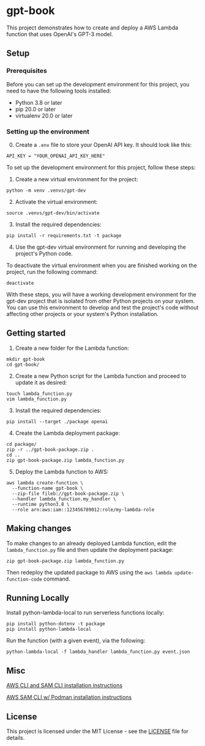 # gpt-book

This project demonstrates how to create and deploy a AWS Lambda function that uses OpenAI's GPT-3 model.

## Setup

### Prerequisites

Before you can set up the development environment for this project, you need to have the following tools installed:

- Python 3.8 or later
- pip 20.0 or later
- virtualenv 20.0 or later

### Setting up the environment

0. Create a `.env` file to store your OpenAI API key. It should look like this:

```
API_KEY = "YOUR_OPENAI_API_KEY_HERE"
```

To set up the development environment for this project, follow these steps:

1. Create a new virtual environment for the project:

```
python -m venv .venvs/gpt-dev
```

2. Activate the virtual environment:

```
source .venvs/gpt-dev/bin/activate
```

3. Install the required dependencies:

```
pip install -r requirements.txt -t package
```

4. Use the gpt-dev virtual environment for running and developing the project's Python code.

To deactivate the virtual environment when you are finished working on the project, run the following command:

```
deactivate
```

With these steps, you will have a working development environment for the gpt-dev project that is isolated from other Python projects on your system. You can use this environment to develop and test the project's code without affecting other projects or your system's Python installation.

## Getting started

1. Create a new folder for the Lambda function:

```
mkdir gpt-book
cd gpt-book/
```

2. Create a new Python script for the Lambda function and proceed to update it as desired:

```
touch lambda_function.py
vim lambda_function.py
```

3. Install the required dependencies:

```
pip install --target ./package openai
```

4. Create the Lambda deployment package:

```
cd package/
zip -r ../gpt-book-package.zip .
cd ..
zip gpt-book-package.zip lambda_function.py
```

5. Deploy the Lambda function to AWS:

```
aws lambda create-function \
  --function-name gpt-book \
  --zip-file fileb://gpt-book-package.zip \
  --handler lambda_function.my_handler \
  --runtime python3.8 \
  --role arn:aws:iam::123456789012:role/my-lambda-role
```

## Making changes

To make changes to an already deployed Lambda function, edit the `lambda_function.py` file and then update the deployment package:

```
zip gpt-book-package.zip lambda_function.py
```

Then redeploy the updated package to AWS using the `aws lambda update-function-code` command.

## Running Locally

Install python-lambda-local to run serverless functions locally:

```
pip install python-dotenv -t package
pip install python-lambda-local
```

Run the function (with a given event), via the following:

```
python-lambda-local -f lambda_handler lambda_function.py event.json
```

## Misc

[AWS CLI and SAM CLI installation instructions](https://aws.amazon.com/blogs/compute/jump-starting-your-serverless-development-environment/)

[AWS SAM CLI w/ Podman installation instructions](https://www.reddit.com/r/podman/comments/r6ybkw/aws_sam_and_podman/)

## License

This project is licensed under the MIT License - see the [LICENSE](LICENSE) file for details.
